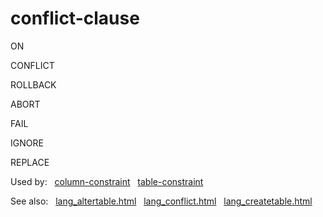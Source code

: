 # conflict\-clause










ON



CONFLICT



ROLLBACK

ABORT

FAIL

IGNORE

REPLACE





























  


Used by:   [column\-constraint](./column-constraint.html)   [table\-constraint](./table-constraint.html)  

See also:   [lang\_altertable.html](../lang_altertable.html)   [lang\_conflict.html](../lang_conflict.html)   [lang\_createtable.html](../lang_createtable.html)

